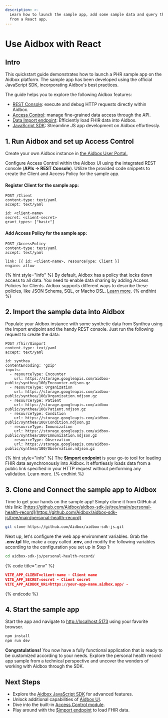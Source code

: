 ```yaml
---
description: >-
  Learn how to launch the sample app, add some sample data and query the data
  from a React app.
---
```


# Use Aidbox with React

## Intro

This quickstart guide demonstrates how to launch a PHR sample app on the Aidbox platform. The sample app has been developed using the official JavaScript SDK, incorporating Aidbox's best practices.

The guide helps you to explore the following Aidbox features:

* [REST Console](../overview/aidbox-ui/rest-console.md): execute and debug HTTP requests directly within Aidbox.
* [Access Control](../access-control/access-control.md): manage fine-grained data access through the API.
* [Data Import endpoint](../api/bulk-api/import-and-fhir-import.md): Efficiently load FHIR data into Aidbox.
* [JavaScript SDK](aidbox-sdk/aidbox-javascript-sdk.md): Streamline JS app development on Aidbox effortlessly.

## 1. Run Aidbox and set up Access Control

Create your own Aidbox instance in [the Aidbox User Portal.](http://aidbox.app/)

Configure Access Control within the Aidbox UI using the integrated REST console (**APIs -> REST Console**). Utilize the provided code snippets to create the Client and Access Policy for the sample app.

#### **Register Client for the sample app:**

```http
POST /Client
content-type: text/yaml
accept: text/yaml

id: <client-name>
secret: <client-secret>
grant_types: ["basic"]
```

#### Add Access Policy for the sample app:

```http
POST /AccessPolicy
content-type: text/yaml
accept: text/yaml

link: [{ id: <client-name>, resourceType: Client }]
engine: allow
```

{% hint style="info" %}
By default, Aidbox has a policy that locks down access to all data. You need to enable data sharing by adding Access Policies for Clients. Aidbox supports different ways to describe these policies, like JSON Schema, SQL, or Macho DSL. [Learn more](../access-control/authorization/access-policies.md).
{% endhint %}

## **2. Import the sample data into Aidbox**

Populate your Aidbox instance with some synthetic data from Synthea using the Import endpoint and the handy REST console. Just run the following request to create the data:

```http
POST /fhir/$import
content-type: text/yaml
accept: text/yaml

id: synthea
contentEncoding: 'gzip'
inputs:
  - resourceType: Encounter
    url: https://storage.googleapis.com/aidbox-public/synthea/100/Encounter.ndjson.gz
  - resourceType: Organization
    url: https://storage.googleapis.com/aidbox-public/synthea/100/Organization.ndjson.gz
  - resourceType: Patient
    url: https://storage.googleapis.com/aidbox-public/synthea/100/Patient.ndjson.gz
  - resourceType: Condition
    url: https://storage.googleapis.com/aidbox-public/synthea/100/Condition.ndjson.gz
  - resourceType: Immunization
    url: https://storage.googleapis.com/aidbox-public/synthea/100/Immunization.ndjson.gz
  - resourceType: Observation
    url: https://storage.googleapis.com/aidbox-public/synthea/100/Observation.ndjson.gz
```

{% hint style="info" %}
The [**$import endpoint**](../api/bulk-api/import-and-fhir-import.md) is your go-to tool for loading FHIR data asynchronously into Aidbox. It effortlessly loads data from a public link specified in your HTTP request without performing any validation. Learn more.
{% endhint %}

## 3. Clone and Connect the sample app to Aidbox

Time to get your hands on the sample app! Simply clone it from GitHub at this link: [https://github.com/Aidbox/aidbox-sdk-js/tree/main/personal-health-record](https://github.com/Aidbox/aidbox-sdk-js/tree/main/personal-health-record)

```bash
git clone https://github.com/Aidbox/aidbox-sdk-js.git
```

Next up, let's configure the web app environment variables. Grab the **.env.tpl** file, make a copy called **.env**, and modify the following variables according to the configuration you set up in Step 1:

```bash
cd aidbox-sdk-js/personal-health-record/
```

{% code title=".env" %}
```json
VITE_APP_CLIENT=client-name - Client name
VITE_APP_SECRET=secret - Client secret
VITE_APP_AIDBOX_URL=https://your-app-name.aidbox.app/ - 
```
{% endcode %}

## 4. Start the sample app

Start the app and navigate to [http://localhost:5173](http://localhost:5173/) using your favorite browser.

```bash
npm install
npm run dev
```

**Congratulations!** You now have a fully functional application that is ready to be customized according to your needs. Explore the personal health record app sample from a technical perspective and uncover the wonders of working with Aidbox through the SDK.

## Next Steps

* Explore the [Aidbox JavaScript SDK](aidbox-sdk/aidbox-javascript-sdk.md) for advanced features.
* Unlock additional capabilities of [Aidbox UI](../overview/aidbox-ui/).
* Dive into the built-in [Access Control module](../access-control/access-control.md).
* Play around with the [$import endpoint](../api/bulk-api/import-and-fhir-import.md) to load FHIR data.
